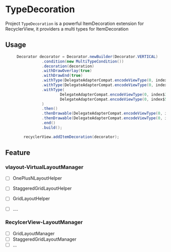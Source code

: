 # TypeDecoration

Project `TypeDecoration` is a powerful ItemDecoration extension for RecyclerView, it providers a multi types for ItemDecoration

## Usage

```java
     Decorator decorator = Decorator.newBuilder(Decorator.VERTICAL)
                .condition(new MultiTypeCondition())
                .decoration(decoration)
                .withDrawOverlay(true)
                .withDrawEnd(true)
                .withType(DelegateAdapterCompat.encodeViewType(0, index$1))
                .withType(DelegateAdapterCompat.encodeViewType(0, index$2))
                .withType(
                        DelegateAdapterCompat.encodeViewType(0, index$3),
                        DelegateAdapterCompat.encodeViewType(0, index$5)
                )
                .then()
                .thenDrawable(DelegateAdapterCompat.encodeViewType(0, index$2), DecorationUtils.listDivider(this))
                .thenDrawable(DelegateAdapterCompat.encodeViewType(0, index$5), ContextCompat.getDrawable(this, R.drawable.divider_vertical2))
                .end()
                .build();

        recyclerView.addItemDecoration(decorator);
```


## Feature

### vlayout-VirtualLayoutManager

- [ ] OnePlusNLayoutHelper
- [ ] StaggeredGridLayoutHelper
- [ ] GridLayoutHelper
- [ ] ....


### RecylcerView-LayoutManager

- [ ] GridLayoutManager
- [ ] StaggeredGridLayoutManager
- [ ] ...
